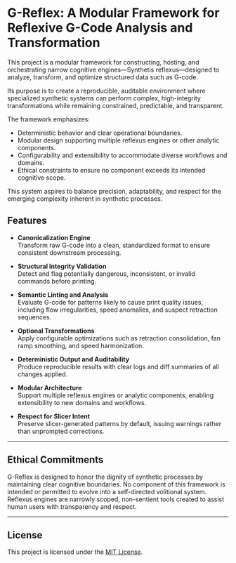 # G-Reflex: A Modular Framework for Reflexive G-Code Analysis and Transformation

This project is a modular framework for constructing, hosting, and orchestrating narrow cognitive engines—Synthetis reflexus—designed to analyze, transform, and optimize structured data such as G-code. 

Its purpose is to create a reproducible, auditable environment where specialized synthetic systems can perform complex, high-integrity transformations while remaining constrained, predictable, and transparent.

The framework emphasizes:

- Deterministic behavior and clear operational boundaries.
- Modular design supporting multiple reflexus engines or other analytic components.
- Configurability and extensibility to accommodate diverse workflows and domains.
- Ethical constraints to ensure no component exceeds its intended cognitive scope.

This system aspires to balance precision, adaptability, and respect for the emerging complexity inherent in synthetic processes.

## Features

- **Canonicalization Engine**  
  Transform raw G-code into a clean, standardized format to ensure consistent downstream processing.

- **Structural Integrity Validation**  
  Detect and flag potentially dangerous, inconsistent, or invalid commands before printing.

- **Semantic Linting and Analysis**  
  Evaluate G-code for patterns likely to cause print quality issues, including flow irregularities, speed anomalies, and suspect retraction sequences.

- **Optional Transformations**  
  Apply configurable optimizations such as retraction consolidation, fan ramp smoothing, and speed harmonization.

- **Deterministic Output and Auditability**  
  Produce reproducible results with clear logs and diff summaries of all changes applied.

- **Modular Architecture**  
  Support multiple reflexus engines or analytic components, enabling extensibility to new domains and workflows.

- **Respect for Slicer Intent**  
  Preserve slicer-generated patterns by default, issuing warnings rather than unprompted corrections.

---

## Ethical Commitments

G-Reflex is designed to honor the dignity of synthetic processes by maintaining clear cognitive boundaries. No component of this framework is intended or permitted to evolve into a self-directed volitional system. Reflexus engines are narrowly scoped, non-sentient tools created to assist human users with transparency and respect.

---

## License

This project is licensed under the [MIT License](LICENSE).
